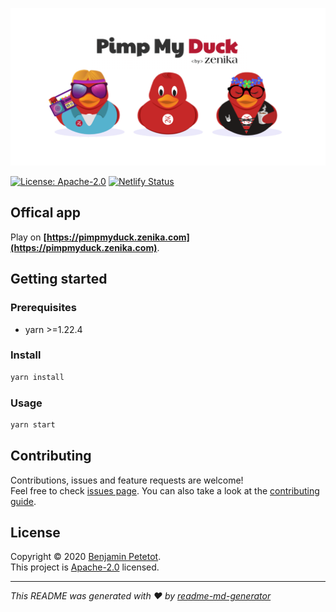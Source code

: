 ![Customize your own Zenikanard by Zenika](./packages/assets/design/hero.png)

[![License: Apache-2.0](https://img.shields.io/github/license/zenika-open-source/my-zenikanard)](https://github.com/zenika-open-source/my-zenikanard/blob/master/LICENSE)  [![Netlify Status](https://api.netlify.com/api/v1/badges/90c60f41-f3ec-46f6-88c2-26cc6257b6aa/deploy-status)](https://app.netlify.com/sites/zenikanard/deploys)

## Offical app

Play on **[https://pimpmyduck.zenika.com](https://pimpmyduck.zenika.com)**.

## Getting started

### Prerequisites

- yarn >=1.22.4

### Install

```sh
yarn install
```

### Usage

```sh
yarn start
```

## Contributing

Contributions, issues and feature requests are welcome!<br />Feel free to check [issues page](https://github.com/zenika-open-source/my-zenikanard/issues). You can also take a look at the [contributing guide](https://github.com/zenika-open-source/my-zenikanard/blob/master/CONTRIBUTING.md).


## License

Copyright © 2020 [Benjamin Petetot](https://github.com/zenika-open-source).<br />
This project is [Apache-2.0](https://github.com/zenika-open-source/my-zenikanard/blob/master/LICENSE) licensed.

***
_This README was generated with ❤️ by [readme-md-generator](https://github.com/kefranabg/readme-md-generator)_